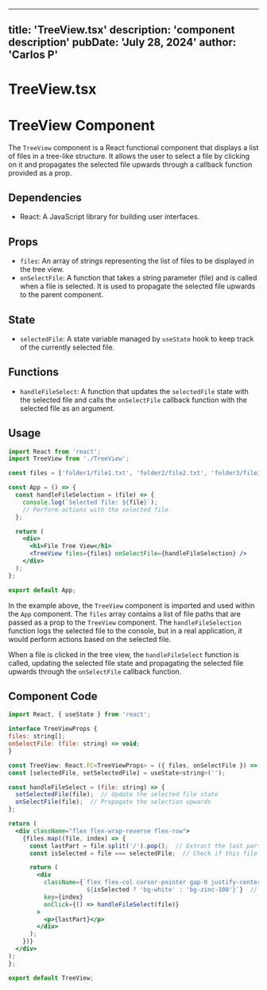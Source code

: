 ---
  title: 'TreeView.tsx'
  description: 'component description'
  pubDate: 'July 28, 2024'
  author: 'Carlos P'
  ---
  
  
  
  # TreeView.tsx
  # TreeView Component

The `TreeView` component is a React functional component that displays a list of files in a tree-like structure. It allows the user to select a file by clicking on it and propagates the selected file upwards through a callback function provided as a prop.

## Dependencies
- React: A JavaScript library for building user interfaces.

## Props
- `files`: An array of strings representing the list of files to be displayed in the tree view.
- `onSelectFile`: A function that takes a string parameter (file) and is called when a file is selected. It is used to propagate the selected file upwards to the parent component.

## State
- `selectedFile`: A state variable managed by `useState` hook to keep track of the currently selected file.

## Functions
- `handleFileSelect`: A function that updates the `selectedFile` state with the selected file and calls the `onSelectFile` callback function with the selected file as an argument.

## Usage
```jsx
import React from 'react';
import TreeView from './TreeView';

const files = ['folder1/file1.txt', 'folder2/file2.txt', 'folder3/file3.txt'];

const App = () => {
  const handleFileSelection = (file) => {
    console.log(`Selected file: ${file}`);
    // Perform actions with the selected file
  };

  return (
    <div>
      <h1>File Tree View</h1>
      <TreeView files={files} onSelectFile={handleFileSelection} />
    </div>
  );
};

export default App;
```

In the example above, the `TreeView` component is imported and used within the `App` component. The `files` array contains a list of file paths that are passed as a prop to the `TreeView` component. The `handleFileSelection` function logs the selected file to the console, but in a real application, it would perform actions based on the selected file.

When a file is clicked in the tree view, the `handleFileSelect` function is called, updating the selected file state and propagating the selected file upwards through the `onSelectFile` callback function.
  
  ## Component Code
  ```jsx
  import React, { useState } from 'react';

interface TreeViewProps {
  files: string[];
  onSelectFile: (file: string) => void;
}

const TreeView: React.FC<TreeViewProps> = ({ files, onSelectFile }) => {
  const [selectedFile, setSelectedFile] = useState<string>('');

  const handleFileSelect = (file: string) => {
    setSelectedFile(file);  // Update the selected file state
    onSelectFile(file);  // Propagate the selection upwards
  };

  return (
    <div className="flex flex-wrap-reverse flex-row">
      {files.map((file, index) => {
        const lastPart = file.split('/').pop();  // Extract the last part of the path after the last '/'
        const isSelected = file === selectedFile;  // Check if this file is the selected file

        return (
          <div 
            className={`flex flex-col cursor-pointer gap-0 justify-center p-2.5 font-bold rounded-t-lg border-t border-r border-l border-solid border-neutral-200 
                        ${isSelected ? 'bg-white' : 'bg-zinc-100'}`}  // Conditional class for background color
            key={index} 
            onClick={() => handleFileSelect(file)}
          >
            <p>{lastPart}</p>  
          </div>
        );
      })}
    </div>
  );
};

export default TreeView;
  ```
  